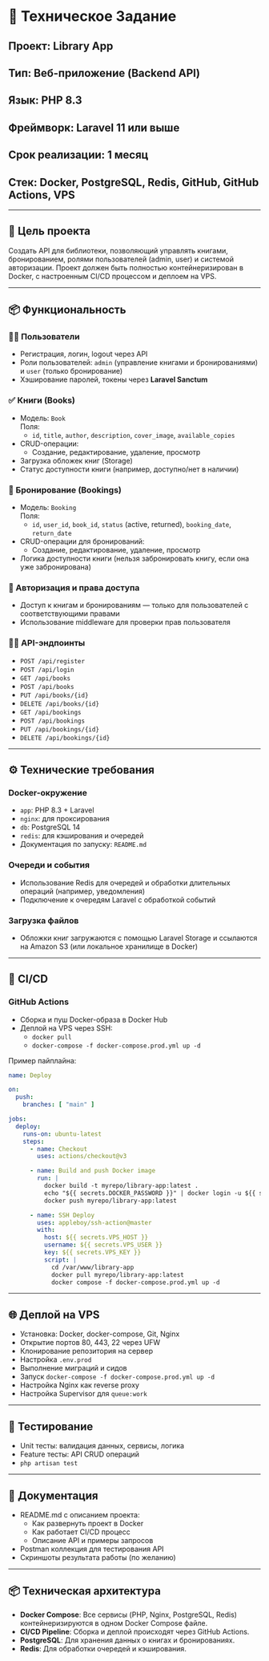# 📝 Техническое Задание  
## Проект: **Library App**  
## Тип: Веб-приложение (Backend API)  
## Язык: PHP 8.3 
## Фреймворк: Laravel 11 или выше  
## Срок реализации: 1 месяц  
## Стек: Docker, PostgreSQL, Redis, GitHub, GitHub Actions, VPS

---

## 🎯 Цель проекта  
Создать API для библиотеки, позволяющий управлять книгами, бронированием, ролями пользователей (admin, user) и системой авторизации. Проект должен быть полностью контейнеризирован в Docker, с настроенным CI/CD процессом и деплоем на VPS.

---

## 📦 Функциональность

### 🧑‍💻 Пользователи
- Регистрация, логин, logout через API
- Роли пользователей: `admin` (управление книгами и бронированиями) и `user` (только бронирование)
- Хэширование паролей, токены через **Laravel Sanctum**

### ✅ Книги (Books)
- Модель: `Book`  
  Поля:
  - `id`, `title`, `author`, `description`, `cover_image`, `available_copies`
- CRUD-операции:
  - Создание, редактирование, удаление, просмотр
- Загрузка обложек книг (Storage)
- Статус доступности книги (например, доступно/нет в наличии)

### 📝 Бронирование (Bookings)
- Модель: `Booking`  
  Поля:
  - `id`, `user_id`, `book_id`, `status` (active, returned), `booking_date`, `return_date`
- CRUD-операции для бронирований:
  - Создание, редактирование, удаление, просмотр
- Логика доступности книги (нельзя забронировать книгу, если она уже забронирована)

### 🔐 Авторизация и права доступа
- Доступ к книгам и бронированиям — только для пользователей с соответствующими правами
- Использование middleware для проверки прав пользователя

### 🧑‍🏫 API-эндпоинты
- `POST /api/register`
- `POST /api/login`
- `GET /api/books`
- `POST /api/books`
- `PUT /api/books/{id}`
- `DELETE /api/books/{id}`
- `GET /api/bookings`
- `POST /api/bookings`
- `PUT /api/bookings/{id}`
- `DELETE /api/bookings/{id}`

---

## ⚙️ Технические требования

### Docker-окружение
- `app`: PHP 8.3 + Laravel
- `nginx`: для проксирования
- `db`: PostgreSQL 14
- `redis`: для кэширования и очередей
- Документация по запуску: `README.md`

### Очереди и события
- Использование Redis для очередей и обработки длительных операций (например, уведомления)
- Подключение к очередям Laravel с обработкой событий

### Загрузка файлов
- Обложки книг загружаются с помощью Laravel Storage и ссылаются на Amazon S3 (или локальное хранилище в Docker)

---

## 🔁 CI/CD

### GitHub Actions
- Сборка и пуш Docker-образа в Docker Hub
- Деплой на VPS через SSH:
  - `docker pull`
  - `docker-compose -f docker-compose.prod.yml up -d`

Пример пайплайна:
```yaml
name: Deploy

on:
  push:
    branches: [ "main" ]

jobs:
  deploy:
    runs-on: ubuntu-latest
    steps:
      - name: Checkout
        uses: actions/checkout@v3

      - name: Build and push Docker image
        run: |
          docker build -t myrepo/library-app:latest .
          echo "${{ secrets.DOCKER_PASSWORD }}" | docker login -u ${{ secrets.DOCKER_USERNAME }} --password-stdin
          docker push myrepo/library-app:latest

      - name: SSH Deploy
        uses: appleboy/ssh-action@master
        with:
          host: ${{ secrets.VPS_HOST }}
          username: ${{ secrets.VPS_USER }}
          key: ${{ secrets.VPS_KEY }}
          script: |
            cd /var/www/library-app
            docker pull myrepo/library-app:latest
            docker compose -f docker-compose.prod.yml up -d
```

---

## 🌐 Деплой на VPS

- Установка: Docker, docker-compose, Git, Nginx
- Открытие портов 80, 443, 22 через UFW
- Клонирование репозитория на сервер
- Настройка `.env.prod`
- Выполнение миграций и сидов
- Запуск `docker-compose -f docker-compose.prod.yml up -d`
- Настройка Nginx как reverse proxy
- Настройка Supervisor для `queue:work`

---

## 🧪 Тестирование

- Unit тесты: валидация данных, сервисы, логика
- Feature тесты: API CRUD операций
- `php artisan test`

---

## 📄 Документация

- README.md с описанием проекта:
  - Как развернуть проект в Docker
  - Как работает CI/CD процесс
  - Описание API и примеры запросов
- Postman коллекция для тестирования API
- Скриншоты результата работы (по желанию)

---

## 📦 Техническая архитектура

- **Docker Compose**: Все сервисы (PHP, Nginx, PostgreSQL, Redis) контейнеризируются в одном Docker Compose файле.
- **CI/CD Pipeline**: Сборка и деплой происходят через GitHub Actions.
- **PostgreSQL**: Для хранения данных о книгах и бронированиях.
- **Redis**: Для обработки очередей и кэширования.